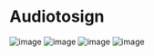 # Audiotosign
![image](https://user-images.githubusercontent.com/80684203/174781150-034c90b5-79f1-4c8b-a0a0-762758cedc77.png)
![image](https://user-images.githubusercontent.com/80684203/174781170-5df78eb2-aa25-4868-9940-9f2f67739a22.png)
![image](https://user-images.githubusercontent.com/80684203/174781189-c95c9c6b-7c07-4d56-a3c6-b6ca4939921a.png)
![image](https://user-images.githubusercontent.com/80684203/174781211-574df9a8-b49d-4c72-bec5-25590c3768d8.png)

